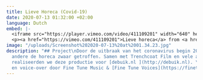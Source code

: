 ```yaml
---
title: Lieve Horeca (Covid-19)
date: 2020-07-13 01:32:00 +02:00
language: Dutch
embed: |-
  <iframe src="https://player.vimeo.com/video/411109201" width="640" height="360" frameborder="0" allow="autoplay; fullscreen" allowfullscreen></iframe>
  <p><a href="https://vimeo.com/411109201">Lieve horeca</a> from <a href="https://vimeo.com/user7595505">Trenchcoat Film</a> on <a href="https://vimeo.com">Vimeo</a>.</p>
image: "/uploads/Screenshot%202020-07-13%20at%2001.34.23.jpg"
description: "## Project\nDoor de uitbraak van het coronavirus begin 2019 werd onder
  andere de horeca zwaar getroffen. Samen met Trenchcoat Film en vele andere professionals
  realiseerden we deze productie voor [debuik.nl ](http://debuik.nl). \n\n## Audio\nSounddesign
  en voice-over door Fine Tune Music & [Fine Tune Voices](https://finetunevoices.nl/)"
---
```


